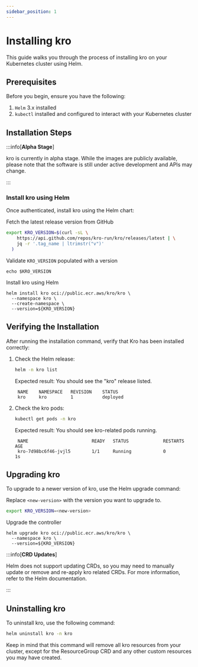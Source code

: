```yaml
---
sidebar_position: 1
---
```


# Installing kro

This guide walks you through the process of installing kro on your Kubernetes
cluster using Helm.

## Prerequisites

Before you begin, ensure you have the following:

1. `Helm` 3.x installed
2. `kubectl` installed and configured to interact with your Kubernetes cluster

## Installation Steps

:::info[**Alpha Stage**]

kro is currently in alpha stage. While the images are publicly available, please
note that the software is still under active development and APIs may change.

:::

### Install kro using Helm

Once authenticated, install kro using the Helm chart:

Fetch the latest release version from GitHub
```sh
export KRO_VERSION=$(curl -sL \
    https://api.github.com/repos/kro-run/kro/releases/latest | \
    jq -r '.tag_name | ltrimstr("v")'
  )
```
Validate `KRO_VERSION` populated with a version
```
echo $KRO_VERSION
```
Install kro using Helm
```
helm install kro oci://public.ecr.aws/kro/kro \
  --namespace kro \
  --create-namespace \
  --version=${KRO_VERSION}
```

## Verifying the Installation

After running the installation command, verify that Kro has been installed
correctly:

1. Check the Helm release:

   ```sh
   helm -n kro list
   ```

   Expected result: You should see the "kro" release listed.
   ```
    NAME	NAMESPACE	REVISION	STATUS  
    kro 	kro      	1       	deployed
   ```

2. Check the kro pods:
   ```sh
   kubectl get pods -n kro
   ```
   Expected result: You should see kro-related pods running.
   ```
    NAME                        READY   STATUS             RESTARTS   AGE
    kro-7d98bc6f46-jvjl5        1/1     Running            0           1s 
   ```

## Upgrading kro

To upgrade to a newer version of kro, use the Helm upgrade command:

Replace `<new-version>` with the version you want to upgrade to.
```bash
export KRO_VERSION=<new-version>
```

Upgrade the controller
```
helm upgrade kro oci://public.ecr.aws/kro/kro \
  --namespace kro \
  --version=${KRO_VERSION}
```

:::info[**CRD Updates**]

Helm does not support updating CRDs, so you may need to manually update or
remove and re-apply kro related CRDs. For more information, refer to the Helm
documentation.

:::

## Uninstalling kro

To uninstall kro, use the following command:

```bash
helm uninstall kro -n kro
```

Keep in mind that this command will remove all kro resources from your cluster,
except for the ResourceGroup CRD and any other custom resources you may have
created.
